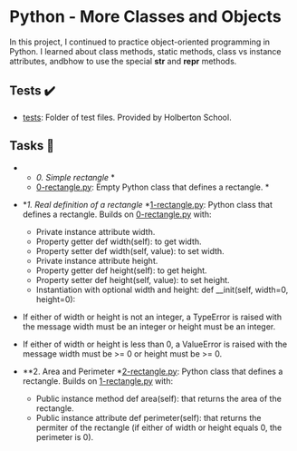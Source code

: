 # Python - More Classes and Objects
In this project, I continued to practice object-oriented programming in Python. I learned about class methods, static methods, class vs instance attributes, andbhow to use the special __str__ and __repr__ methods.

## Tests :heavy_check_mark:

* [tests](./tests): Folder of test files. Provided by Holberton School.

## Tasks :page_with_curl:

* * *0. Simple rectangle* *
  * [0-rectangle.py](./0-rectangle.py): Empty Python class that defines a rectangle. *

* **1. Real definition of a rectangle*
  *[1-rectangle.py](./1-rectangle.py): Python class that defines a rectangle. Builds on [0-rectangle.py](./0-rectangle.py) with:
   * Private instance attribute width.
   * Property getter def width(self): to get width.
   * Property setter def width(self, value): to set width.
   * Private instance attribute height.
   * Property getter def height(self): to get height.
   * Property setter def height(self, value): to set height.
   * Instantiation with optional width and height: def __init(self, width=0, height=0):
 * If either of width or height is not an integer, a TypeError is raised with the message width must be an integer or height must be an integer.
 * If either of width or height is less than 0, a ValueError is raised with the message width must be >= 0 or height must be >= 0.

* **2. Area and Perimeter
  *[2-rectangle.py](./2-rectangle.py): Python class that defines a rectangle. Builds on [1-rectangle.py](./1-rectangle.py) with:
   * Public instance method def area(self): that returns the area of the rectangle.
   * Public instance attribute def perimeter(self): that returns the permiter of the rectangle (if either of width or height equals 0, the perimeter is 0). 
